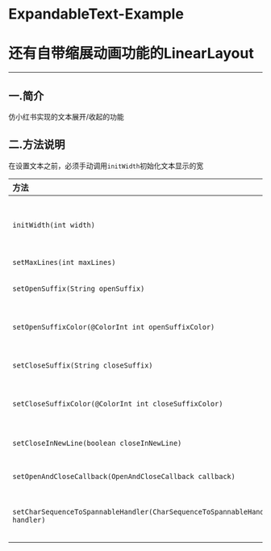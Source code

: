 # ExpandableText-Example
# 还有自带缩展动画功能的LinearLayout

----------
## 一.简介

仿小红书实现的文本展开/收起的功能


## 二.方法说明

在设置文本之前，必须手动调用`initWidth`初始化文本显示的宽

|方法					|说明						|
| :---- 				| :---- 					|
|`initWidth(int width)`	|**初始化`ExpandableText`宽度，必须在`setOriginalText()`之前调用**		|
|`setMaxLines(int maxLines)`|设置最多显示行数|
|`setOpenSuffix(String openSuffix)`|设置**需要展开**时显示的文字，默认为`展开`|
|`setOpenSuffixColor(@ColorInt int openSuffixColor)`|设置**需要展开**时显示的文字的文字颜色|
|`setCloseSuffix(String closeSuffix)`|设置**需要收起**时显示的文字，默认为`收起`|
|`setCloseSuffixColor(@ColorInt int closeSuffixColor)`|设置**需要收起**时显示的文字的文字颜色|
|`setCloseInNewLine(boolean closeInNewLine)`|设置**需要收起**时收起文字是否另起一行|
|`setOpenAndCloseCallback(OpenAndCloseCallback callback)`|设置展开&收起的点击Callback|
|`setCharSequenceToSpannableHandler(CharSequenceToSpannableHandler handler)`|设置文本转换成`Spannable`的预处理回调，可以处理特殊的文本样式|
